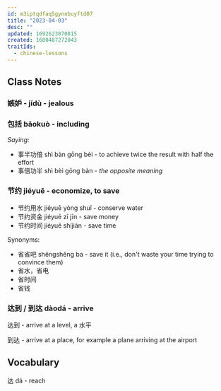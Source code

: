 ```yaml
---
id: m3iptqdfaq5gynnbuyftd07
title: "2023-04-03"
desc: ""
updated: 1692623070815
created: 1680487272043
traitIds:
  - chinese-lessons
---
```


## Class Notes

### 嫉妒 - jídù - jealous

### 包括 bāokuò - including

_Saying:_

- 事半功倍 shì bàn gōng bèi - to achieve twice the result with half the effort
- 事倍功半 shì bèi gōng bàn - _the opposite meaning_

### 节约 jiéyuē - economize, to save

- 节约用水 jiéyuē yòng shuǐ - conserve water
- 节约资金 jiéyuē zī jīn - save money
- 节约时间 jiéyuē shíjiān - save time

Synonyms:

- 省省吧 shěngshěng ba - save it (i.e., don't waste your time trying to convince them)
- 省水，省电
- 省时间
- 省钱

### 达到 / 到达 dàodá - arrive

达到 - arrive at a level, a 水平

到达 - arrive at a place, for example a plane arriving at the airport

## Vocabulary

达 dá - reach
